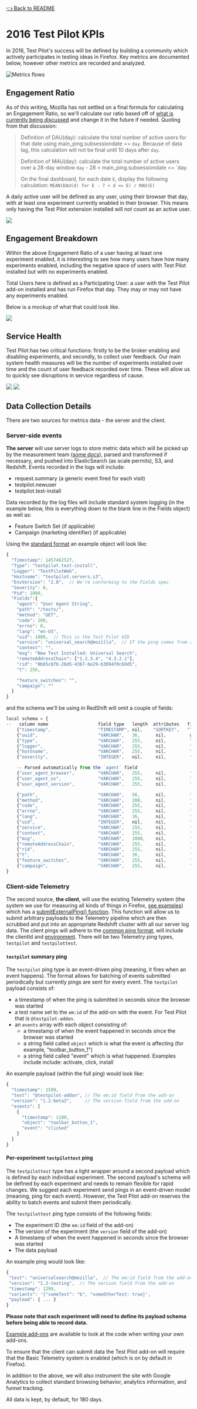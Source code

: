 [👈 Back to README](../../README.md)

# 2016 Test Pilot KPIs

In 2016, Test Pilot's success will be defined by building a community which
actively participates in testing ideas in Firefox.  Key metrics are documented
below, however other metrics are recorded and analyzed.

![Metrics flows](../img/metrics-flows.png)


## Engagement Ratio

As of this writing, Mozilla has not settled on a final formula for calculating
an Engagement Ratio, so we'll calculate our ratio based off of [what is
currently being discussed][2] and change it in the future if needed.  Quoting
from that discussion:

> Definition of DAU(day): calculate the total number of active users for that
> date using main_ping.subsessiondate == `day`. Because of data lag, this
> calculation will not be final until 10 days after `day`.
>
> Definition of MAU(day): calculate the total number of active users over a
> 28-day window `day` - 28 < main_ping.subsessiondate <= `day.
>
> On the final dashboard, for each date `E`, display the following calculation:
> `MEAN(DAU(d) for E - 7 < d <= E) / MAU(E)`

A daily active user will be defined as any user, using their browser that day,
with at least one experiment currently enabled in their browser.  This means only
having the Test Pilot extension installed will *not* count as an active user.

![](../img/metrics-engagement-ratio.png)


## Engagement Breakdown

Within the above Engagement Ratio of a user having at least one experiment
enabled, it is interesting to see how many users have how many experiments
enabled, including the negative space of users with Test Pilot installed but
with no experiments enabled.

Total Users here is defined as a Participating User: a user with the Test Pilot
add-on installed and has run Firefox that day.  They may or may not have any
experiments enabled.

Below is a mockup of what that could look like.

![](../img/metrics-engagement-breakdown.png)


## Service Health

Test Pilot has two critical functions:  firstly to be the broker enabling and
disabling experiments, and secondly, to collect user feedback.  Our main system
health measures will be the number of experiments installed over time and the
count of user feedback recorded over time.  These will allow us to quickly see
disruptions in service regardless of cause.

![](../img/metrics-feedback-recorded.png)
![](../img/metrics-total-installs.png)


## Data Collection Details

There are two sources for metrics data - the server and the client.


### Server-side events

**The server** will use server logs to store metric data which will be picked
up by the measurement team ([some docs][3]), parsed and transformed if
necessary, and pushed into ElasticSearch (as scale permits), S3, and Redshift.
Events recorded in the logs will include:

* request.summary (a generic event fired for each visit)
* testpilot.newuser
* testpilot.test-install

Data recorded by the log files will include standard system logging (in the
example below, this is everything down to the blank line in the Fields object)
as well as:
* Feature Switch Set (if applicable)
* Campaign (marketing identifier) (if applicable)

Using the [standard format][4] an example object will look like:

```js
{
  "Timestamp": 1457462527,
  "Type": "testpilot.test-install",
  "Logger": "TestPilotWeb",
  "Hostname": "testpilot.servers.s3",
  "EnvVersion": "2.0",  // We're conforming to the Fields spec
  "Severity": 0,
  "Pid": 1000,
  "Fields":{
    "agent": "User Agent String",
    "path": "/tests/",
    "method": "GET",
    "code": 200,
    "errno": 0,
    "lang": "en-US",
    "uid": 1000,  // This is the Test Pilot UID
    "service": "universal_search@mozilla",  // If the ping comes from an experiment within the program, the identifier goes here
    "context": "",
    "msg": "New Test Installed: Universal Search",
    "remoteAddressChain": ["1.2.3.4", "4.3.2.1"],
    "rid": "0b65c6fb-26d5-4367-be29-b3094f0c69d5",
    "t": 256,

    "feature_switches": "",
    "campaign": ""
  }
}
```

and the schema we'll be using in RedShift will omit a couple of fields:

```js
local schema = {
--   column name                   field type   length  attributes   field name
    {"timestamp",                  "TIMESTAMP", nil,    "SORTKEY",   "Timestamp"},
    {"uuid",                       "VARCHAR",   36,      nil,         get_uuid},
    {"type",                       "VARCHAR",   255,     nil,         "Type"},
    {"logger",                     "VARCHAR",   255,     nil,         "Logger"},
    {"hostname",                   "VARCHAR",   255,     nil,         "Hostname"},
    {"severity",                   "INTEGER",   nil,     nil,         "Severity"},

    -- Parsed automatically from the `agent` field
    {"user_agent_browser",         "VARCHAR",   255,     nil,         "Fields[user_agent_browser]"},
    {"user_agent_os",              "VARCHAR",   255,     nil,         "Fields[user_agent_os]"},
    {"user_agent_version",         "VARCHAR",   255,     nil,         "Fields[user_agent_version]"},

    {"path",                       "VARCHAR",   56,      nil,         "Fields[path]"},
    {"method",                     "VARCHAR",   200,     nil,         "Fields[method]"},
    {"code",                       "VARCHAR",   255,     nil,         "Fields[code]"},
    {"errno",                      "VARCHAR",   255,     nil,         "Fields[errno]"},
    {"lang",                       "VARCHAR",   36,      nil,         "Fields[lang]"},
    {"uid",                        "INTEGER",   nil,     nil,         "Fields[uid]"},
    {"service",                    "VARCHAR",   255,     nil,         "Fields[service]"},
    {"context",                    "VARCHAR",   255,     nil,         "Fields[context]"},
    {"msg",                        "VARCHAR",   1000,    nil,         "Fields[msg]"},
    {"remoteAddressChain",         "VARCHAR",   255,     nil,         "Fields[remoteAddressChain]"},
    {"rid",                        "VARCHAR",   255,     nil,         "Fields[rid]"},
    {"t",                          "VARCHAR",   36,      nil,         "Fields[t]"},
    {"feature_switches",           "VARCHAR",   255,     nil,         "Fields[feature_switches]"},
    {"campaign",                   "VARCHAR",   255,     nil,         "Fields[campaign]"}
}
```

### Client-side Telemetry

The second source, **the client**, will use the existing Telemetry system (the
system we use for measuring all kinds of things in Firefox, [see examples][5])
which has a [submitExternalPing() function][6].  This function will allow us to
submit arbitrary payloads to the Telemetry pipeline which are then scrubbed and
put into an appropriate Redshift cluster with all our server log data.  The
client pings will adhere to the [common ping format][7], will include the
clientId and [environment][8].  There will be two Telemetry ping types,
`testpilot` and `testpilottest`.

#### `testpilot` summary ping

The `testpilot` ping type is an event-driven ping (meaning, it fires when an
event happens).  The format allows for batching of events submitted
periodically but currently pings are sent for every event.  The `testpilot`
payload consists of:

* a timestamp of when the ping is submitted in seconds since the browser was
  started
* a test name set to the `em:id` of the add-on with the event.  For Test Pilot
  that is `@testpilot-addon`.
* an `events` array with each object consisting of:
  * a timestamp of when the event happened in seconds since the browser was
    started
  * a string field called `object` which is what the event is affecting (for
    example, "toolbar_button_1")
  * a string field called "event" which is what happened.  Examples include
    include: activate, click, install

An example payload (within the full ping) would look like:
```js
{
  "timestamp": 1500,
  "test": "@testpilot-addon", // The em:id field from the add-on
  "version": "1.2-beta2",     // The version field from the add-on
  "events": [
    {
      "timestamp": 1100,
      "object": "toolbar_button_1",
      "event": "clicked"
    }
  ]
}
```

#### Per-experiment `testpilottest` ping

The `testpilottest` type has a light wrapper around a second payload which is
defined by each individual experiment.  The second payload's schema will be
defined by each experiment and needs to remain flexible for rapid changes.
We suggest each experiment send pings in an event-driven model (meaning, ping
for each event).  However, the Test Pilot add-on reserves the ability to batch
events and submit them periodically.

The `testpilottest` ping type consists of the following fields:

* The experiment ID (the `em:id` field of the add-on)
* The version of the experiment (the `version` field of the add-on)
* A timestamp of when the event happened in seconds since the browser was
  started
* The data payload

An example ping would look like:
```js
{
 "test": "universalsearch@mozilla",  // The em:id field from the add-on
 "version": "1.2-testing",  // The version field from the add-on
 "timestamp": 1299,
 "variants": '{"someTest": "b", "someOtherTest: true}',
 "payload": { ... }
}
```

**Please note that each experiment will need to define its payload schema before
being able to record data.**

[Example add-ons][9] are available to look at the code when writing your own
add-ons.

To ensure that the client can submit data the Test Pilot add-on will require
that the Basic Telemetry system is enabled (which is on by default in Firefox).

In addition to the above, we will also instrument the site with Google
Analytics to collect standard browsing behavior, analytics information, and
funnel tracking.

All data is kept, by default, for 180 days.

[1]: https://wiki.mozilla.org/Test_Pilot/Metrics
[2]: https://bugzilla.mozilla.org/show_bug.cgi?id=1240849
[3]: https://mana.mozilla.org/wiki/display/SVCOPS/Telemetry+-+Data+Pipeline+Architecture
[4]: https://mana.mozilla.org/wiki/display/CLOUDSERVICES/Logging+Standard
[5]: https://telemetry.mozilla.org/
[6]: https://dxr.mozilla.org/mozilla-central/source/toolkit/components/telemetry/TelemetryController.jsm#192
[7]: https://gecko.readthedocs.org/en/latest/toolkit/components/telemetry/telemetry/common-ping.html
[8]: https://gecko.readthedocs.org/en/latest/toolkit/components/telemetry/telemetry/environment.html
[9]: https://github.com/mozilla/testpilot/tree/master/docs/examples
